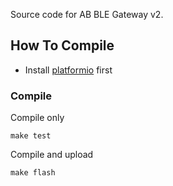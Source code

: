 Source code for AB BLE Gateway v2.

## How To Compile ##

* Install [platformio](http://platformio.org/) first

### Compile ###

Compile only

```
make test
```

Compile and upload

```
make flash
```
